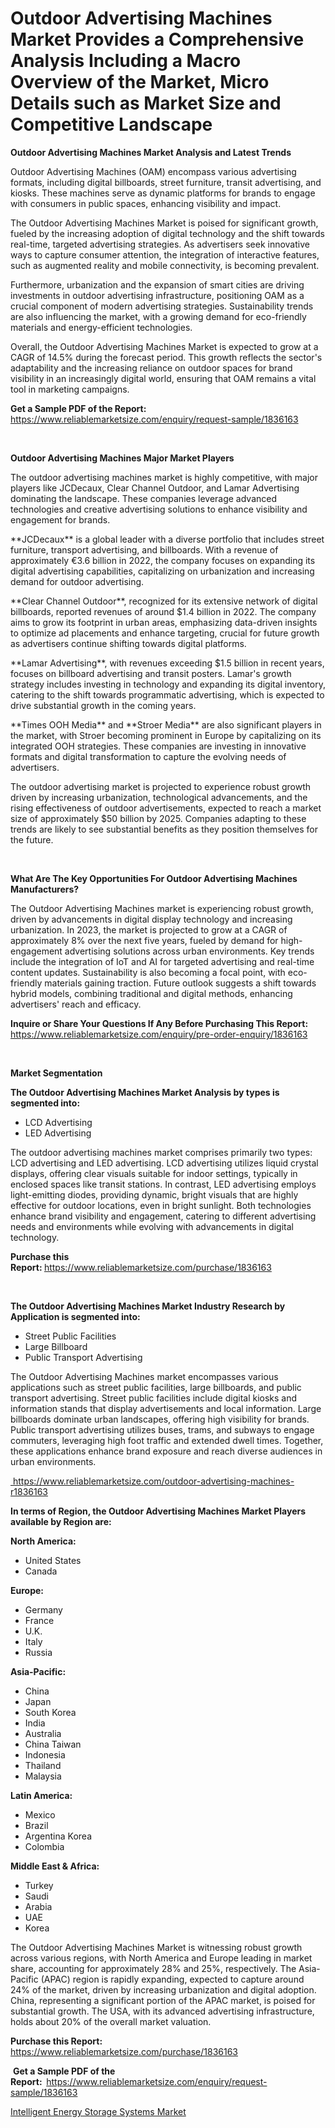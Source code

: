<p><h1>Outdoor Advertising Machines Market Provides a Comprehensive Analysis Including a Macro Overview of the Market, Micro Details such as Market Size and Competitive Landscape</h1></p><p><strong>Outdoor Advertising Machines Market Analysis and Latest Trends</strong></p>
<p><p>Outdoor Advertising Machines (OAM) encompass various advertising formats, including digital billboards, street furniture, transit advertising, and kiosks. These machines serve as dynamic platforms for brands to engage with consumers in public spaces, enhancing visibility and impact.</p><p>The Outdoor Advertising Machines Market is poised for significant growth, fueled by the increasing adoption of digital technology and the shift towards real-time, targeted advertising strategies. As advertisers seek innovative ways to capture consumer attention, the integration of interactive features, such as augmented reality and mobile connectivity, is becoming prevalent. </p><p>Furthermore, urbanization and the expansion of smart cities are driving investments in outdoor advertising infrastructure, positioning OAM as a crucial component of modern advertising strategies. Sustainability trends are also influencing the market, with a growing demand for eco-friendly materials and energy-efficient technologies.</p><p>Overall, the Outdoor Advertising Machines Market is expected to grow at a CAGR of 14.5% during the forecast period. This growth reflects the sector's adaptability and the increasing reliance on outdoor spaces for brand visibility in an increasingly digital world, ensuring that OAM remains a vital tool in marketing campaigns.</p></p>
<p><strong>Get a Sample PDF of the Report:&nbsp;</strong> <a href="https://www.reliablemarketsize.com/enquiry/request-sample/1836163?utm_campaign=2334&utm_medium=2&utm_source=Github&utm_content=ia&utm_term=26032025&utm_id=outdoor-advertising-machines">https://www.reliablemarketsize.com/enquiry/request-sample/1836163</a></p>
<p>&nbsp;</p>
<p><strong>Outdoor Advertising Machines Major Market Players</strong></p>
<p><p>The outdoor advertising machines market is highly competitive, with major players like JCDecaux, Clear Channel Outdoor, and Lamar Advertising dominating the landscape. These companies leverage advanced technologies and creative advertising solutions to enhance visibility and engagement for brands.</p><p>**JCDecaux** is a global leader with a diverse portfolio that includes street furniture, transport advertising, and billboards. With a revenue of approximately €3.6 billion in 2022, the company focuses on expanding its digital advertising capabilities, capitalizing on urbanization and increasing demand for outdoor advertising.</p><p>**Clear Channel Outdoor**, recognized for its extensive network of digital billboards, reported revenues of around $1.4 billion in 2022. The company aims to grow its footprint in urban areas, emphasizing data-driven insights to optimize ad placements and enhance targeting, crucial for future growth as advertisers continue shifting towards digital platforms.</p><p>**Lamar Advertising**, with revenues exceeding $1.5 billion in recent years, focuses on billboard advertising and transit posters. Lamar's growth strategy includes investing in technology and expanding its digital inventory, catering to the shift towards programmatic advertising, which is expected to drive substantial growth in the coming years.</p><p>**Times OOH Media** and **Stroer Media** are also significant players in the market, with Stroer becoming prominent in Europe by capitalizing on its integrated OOH strategies. These companies are investing in innovative formats and digital transformation to capture the evolving needs of advertisers.</p><p>The outdoor advertising market is projected to experience robust growth driven by increasing urbanization, technological advancements, and the rising effectiveness of outdoor advertisements, expected to reach a market size of approximately $50 billion by 2025. Companies adapting to these trends are likely to see substantial benefits as they position themselves for the future.</p></p>
<p>&nbsp;</p>
<p><strong>What Are The Key Opportunities For Outdoor Advertising Machines Manufacturers?</strong></p>
<p><p>The Outdoor Advertising Machines market is experiencing robust growth, driven by advancements in digital display technology and increasing urbanization. In 2023, the market is projected to grow at a CAGR of approximately 8% over the next five years, fueled by demand for high-engagement advertising solutions across urban environments. Key trends include the integration of IoT and AI for targeted advertising and real-time content updates. Sustainability is also becoming a focal point, with eco-friendly materials gaining traction. Future outlook suggests a shift towards hybrid models, combining traditional and digital methods, enhancing advertisers' reach and efficacy.</p></p>
<p><strong>Inquire or Share Your Questions If Any Before Purchasing This Report:</strong> <a href="https://www.reliablemarketsize.com/enquiry/pre-order-enquiry/1836163?utm_campaign=2334&utm_medium=2&utm_source=Github&utm_content=ia&utm_term=26032025&utm_id=outdoor-advertising-machines">https://www.reliablemarketsize.com/enquiry/pre-order-enquiry/1836163</a></p>
<p>&nbsp;</p>
<p><strong>Market Segmentation</strong></p>
<p><strong>The Outdoor Advertising Machines Market Analysis by types is segmented into:</strong></p>
<p><ul><li>LCD Advertising</li><li>LED Advertising</li></ul></p>
<p><p>The outdoor advertising machines market comprises primarily two types: LCD advertising and LED advertising. LCD advertising utilizes liquid crystal displays, offering clear visuals suitable for indoor settings, typically in enclosed spaces like transit stations. In contrast, LED advertising employs light-emitting diodes, providing dynamic, bright visuals that are highly effective for outdoor locations, even in bright sunlight. Both technologies enhance brand visibility and engagement, catering to different advertising needs and environments while evolving with advancements in digital technology.</p></p>
<p><strong>Purchase this Report:&nbsp;</strong><a href="https://www.reliablemarketsize.com/purchase/1836163?utm_campaign=2334&utm_medium=2&utm_source=Github&utm_content=ia&utm_term=26032025&utm_id=outdoor-advertising-machines">https://www.reliablemarketsize.com/purchase/1836163</a></p>
<p>&nbsp;</p>
<p><strong>The Outdoor Advertising Machines Market Industry Research by Application is segmented into:</strong></p>
<p><ul><li>Street Public Facilities</li><li>Large Billboard</li><li>Public Transport Advertising</li></ul></p>
<p><p>The Outdoor Advertising Machines market encompasses various applications such as street public facilities, large billboards, and public transport advertising. Street public facilities include digital kiosks and information stands that display advertisements and local information. Large billboards dominate urban landscapes, offering high visibility for brands. Public transport advertising utilizes buses, trams, and subways to engage commuters, leveraging high foot traffic and extended dwell times. Together, these applications enhance brand exposure and reach diverse audiences in urban environments.</p></p>
<p><a href="https://www.reliablemarketsize.com/outdoor-advertising-machines-r1836163?utm_campaign=2334&utm_medium=2&utm_source=Github&utm_content=ia&utm_term=26032025&utm_id=outdoor-advertising-machines">&nbsp;https://www.reliablemarketsize.com/outdoor-advertising-machines-r1836163</a></p>
<p><strong>In terms of Region, the Outdoor Advertising Machines Market Players available by Region are:</strong></p>
<p>
    <p> <strong> North America: </strong>
        <ul>
            <li>United States</li>
            <li>Canada</li>
        </ul>
        </p> 
    <p> <strong> Europe: </strong>
        <ul>
            <li>Germany</li>
            <li>France</li>
            <li>U.K.</li>
            <li>Italy</li>
            <li>Russia</li>
        </ul>
        </p> 
    <p> <strong> Asia-Pacific: </strong>
        <ul>
            <li>China</li>
            <li>Japan</li>
            <li>South Korea</li>
            <li>India</li>
            <li>Australia</li>
            <li>China Taiwan</li>
            <li>Indonesia</li>
            <li>Thailand</li>
            <li>Malaysia</li>
        </ul>
        </p> 
    <p> <strong> Latin America: </strong>
        <ul>
            <li>Mexico</li>
            <li>Brazil</li>
            <li>Argentina Korea</li>
            <li>Colombia</li>
        </ul>
        </p> 
    <p> <strong> Middle East & Africa: </strong>
        <ul>
            <li>Turkey</li>
            <li>Saudi</li>
            <li>Arabia</li>
            <li>UAE</li>
            <li>Korea</li>
        </ul>
    </p>
    </p>
<p><p>The Outdoor Advertising Machines Market is witnessing robust growth across various regions, with North America and Europe leading in market share, accounting for approximately 28% and 25%, respectively. The Asia-Pacific (APAC) region is rapidly expanding, expected to capture around 24% of the market, driven by increasing urbanization and digital adoption. China, representing a significant portion of the APAC market, is poised for substantial growth. The USA, with its advanced advertising infrastructure, holds about 20% of the overall market valuation.</p></p>
<p><strong>Purchase this Report: </strong><a href="https://www.reliablemarketsize.com/purchase/1836163?utm_campaign=2334&utm_medium=2&utm_source=Github&utm_content=ia&utm_term=26032025&utm_id=outdoor-advertising-machines">https://www.reliablemarketsize.com/purchase/1836163</a></p>
<p>&nbsp;<strong>Get a Sample PDF of the Report:&nbsp;&nbsp;</strong><a href="https://www.reliablemarketsize.com/enquiry/request-sample/1836163?utm_campaign=2334&utm_medium=2&utm_source=Github&utm_content=ia&utm_term=26032025&utm_id=outdoor-advertising-machines">https://www.reliablemarketsize.com/enquiry/request-sample/1836163</a></p>
<p><strong></strong></p>
<p><p><a href="https://github.com/hurstsaqibyl/Market-Research-Report-List-1/blob/main/intelligent-energy-storage-systems-market.md?utm_campaign=2334&utm_medium=2&utm_source=Github&utm_content=ia&utm_term=26032025&utm_id=outdoor-advertising-machines">Intelligent Energy Storage Systems Market</a></p></p>